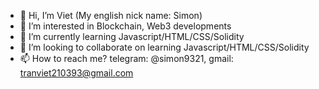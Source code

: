 - 👋 Hi, I’m Viet (My english nick name: Simon)
- 👀 I’m interested in Blockchain, Web3 developments
- 🌱 I’m currently learning Javascript/HTML/CSS/Solidity
- 💞️ I’m looking to collaborate on learning Javascript/HTML/CSS/Solidity
- 📫 How to reach me? telegram: @simon9321, gmail: tranviet210393@gmail.com

<!---
tranviet2103/tranviet2103 is a ✨ special ✨ repository because its `README.md` (this file) appears on your GitHub profile.
You can click the Preview link to take a look at your changes.
--->
